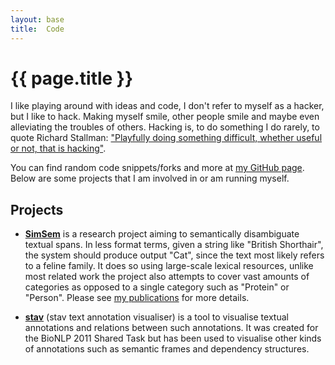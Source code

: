 ```yaml
---
layout: base
title:  Code
---
```


# {{ page.title }} #

I like playing around with ideas and code, I don't refer to myself as a
hacker, but I like to hack. Making myself smile, other people smile and maybe
even alleviating the troubles of others. Hacking is, to do something I do
rarely, to quote Richard Stallman: ["Playfully doing something difficult,
whether useful or not, that is hacking"][stallman_hacking].

You can find random code snippets/forks and more at [my GitHub
page][github_ninjin]. Below are some projects that I am involved in or am
running myself.

## Projects ##

* [**SimSem**][simsem] is a research project aiming to semantically
    disambiguate textual spans. In less format terms, given a string like
    "British Shorthair", the system should produce output "Cat", since the
    text most likely refers to a feline family. It does so using large-scale
    lexical resources, unlike most related work the project also attempts to
    cover vast amounts of categories as opposed to a single category such as
    "Protein" or "Person". Please see [my publications][publications] for more
    details.

* [**stav**][stav] (stav text annotation visualiser) is a tool to visualise
    textual annotations and relations between such annotations. It was created
    for the BioNLP 2011 Shared Task but has been used to visualise other kinds
    of annotations such as semantic frames and dependency structures.

[publications]: /publications.html
[github_ninjin]: https://github.com/ninjin
[simsem]: https://github.com/ninjin/simsem
[stallman_hacking]: http://stallman.org/articles/on-hacking.html
[stav]: https://github.com/TsujiiLaboratory/stav
